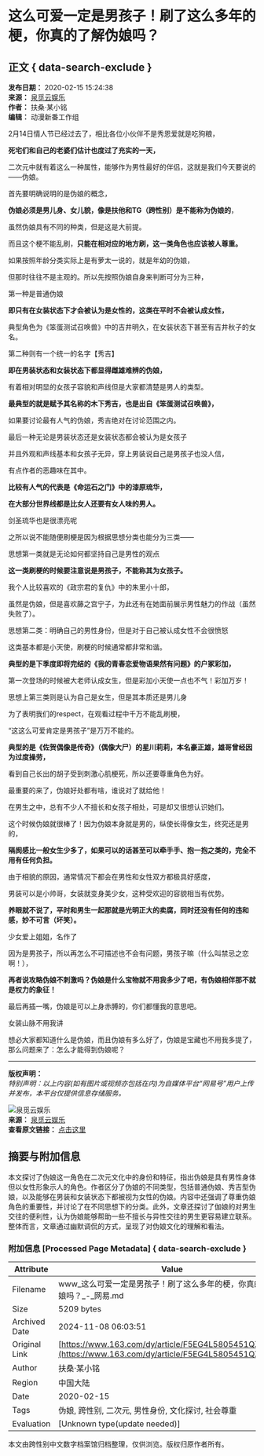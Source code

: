 # 这么可爱一定是男孩子！刷了这么多年的梗，你真的了解伪娘吗？

## 正文 { data-search-exclude }


**发布日期：** 2020-02-15 15:24:38  
**来源：** [泉觅云娱乐](https://www.163.com/dy/media/T1534345384598.html)  
**作者：** 扶桑·某小铭  
**编辑：** 动漫新番工作组  

2月14日情人节已经过去了，相比各位小伙伴不是秀恩爱就是吃狗粮，

**死宅们和自己的老婆们估计也度过了充实的一天，**

二次元中就有着这么一种属性，能够作为男性最好的伴侣，这就是我们今天要说的——伪娘。

首先要明确说明的是伪娘的概念，

**伪娘必须是男儿身、女儿貌，像是扶他和TG（跨性别）是不能称为伪娘的**，

虽然伪娘具有不同的种类，但是这是大前提。

而且这个梗不能乱刷，**只能在相对应的地方刷，这一类角色也应该被人尊重。**

如果按照年龄分类实际上是有萝太一说的，就是年幼的伪娘，

但那时往往不是主观的。所以先按照伪娘自身来判断可分为三种，

第一种是普通伪娘

**即只有在女装状态下才会被认为是女性的，这类在平时不会被认成女性，**

典型角色为《笨蛋测试召唤兽》中的吉井明久，在女装状态下甚至有吉井秋子的女名。

第二种则有一个统一的名字【秀吉】

**即在男装状态和女装状态下都显得雌雄难辨的伪娘，**

有着相对明显的女孩子容貌和声线但是大家都清楚是男人的类型。

**最典型的就是赋予其名称的木下秀吉，也是出自《笨蛋测试召唤兽》，**

如果要讨论最有人气的伪娘，秀吉绝对在讨论范围之内。

最后一种无论是男装状态还是女装状态都会被认为是女孩子

并且外观和声线基本和女孩子无异，穿上男装说自己是男孩子也没人信，

有点作者的恶趣味在其中。

**比较有人气的代表是《命运石之门》中的漆原琉华，**

**在大部分世界线都是比女人还要有女人味的男人。**

剑圣琉华也是很漂亮呢

之所以说不能随便刷梗是因为根据思想分类也能分为三类——

思想第一类就是无论如何都坚持自己是男性的观点

**这一类刷梗的时候要注意说是男孩子，不能称其为女孩子。**

我个人比较喜欢的《政宗君的复仇》中的朱里小十郎，

虽然是伪娘，但是喜欢藤之宫宁子，为此还有在她面前展示男性魅力的作战（虽然失败了）。

思想第二类：明确自己的男性身份，但是对于自己被认成女性不会很愤怒

这类基本都是小天使，刷梗的时候通常都非常和谐。

**典型的是下季度即将完结的《我的青春恋爱物语果然有问题》的户冢彩加，**

第一次登场的时候被大老师认成女生，但是彩加小天使一点也不气！彩加万岁！

思想上第三类则是认为自己是女生，但是其本质还是男儿身

为了表明我们的respect，在观看过程中千万不能乱刷梗，

“这这么可爱肯定是男孩子”是万万不能的。

**典型的是《佐贺偶像是传奇》（偶像大尸）的星川莉莉，本名豪正雄，雄哥曾经因为过度操劳，**

看到自己长出的胡子受到刺激心肌梗死，所以还要尊重角色为好。

最重要的来了，伪娘好处都有啥，谁说对了就给他！

在男生之中，总有不少人不擅长和女孩子相处，可是却又很想认识她们。

这个时候伪娘就很棒了！因为伪娘本身就是男的，纵使长得像女生，终究还是男的，

**隔阂感比一般女生少多了，如果可以的话甚至可以牵手手、抱一抱之类的，完全不用有任何负担。**

由于相貌的原因，通常情况下都会在男性和女性双方都极具好感度，

男装可以是小帅哥，女装就变身美少女，这种受欢迎的容貌相当有优势。

**养眼就不说了，平时和男生一起那就是光明正大的卖腐，同时还没有任何的违和感，妙不可言（坏笑）。**

少女爱上姐姐，名作了

因为是男孩子，所以再怎么不可描述也不会有问题，男孩子嘛（什么叫禁忌之恋啊！），

**再者说攻略伪娘不刺激吗？伪娘是什么宝物就不用我多少了吧，有伪娘相伴那不就是权力的象征！**

最后再插一嘴，伪娘是可以上身赤膊的，你们都懂我的意思吧。

女装山脉不用我讲

想必大家都知道什么是伪娘，而且伪娘有多么好了，伪娘是宝藏也不用我多提了，那么问题来了：怎么才能得到伪娘呢？

---

**版权声明：**  
*特别声明：以上内容(如有图片或视频亦包括在内)为自媒体平台“网易号”用户上传并发布，本平台仅提供信息存储服务。*

![泉觅云娱乐](https://nimg.ws.126.net/?url=http://dingyue.ws.126.net/eua=WkURAj1QtTu4YRUXy3Fzqe1zeBkcsPY2mKNGOlLbX1534345359578.jpeg&thumbnail=160y160&quality=80&type=jpg)  
**来源：** [泉觅云娱乐](https://www.163.com/dy/media/T1534345384598.html)  
**查看原文链接：** [点击这里](https://www.163.com/dy/media/T1534345384598.html)

## 摘要与附加信息

<!-- tcd_abstract -->
本文探讨了伪娘这一角色在二次元文化中的身份和特征，指出伪娘是具有男性身体但以女性形象示人的角色。作者区分了伪娘的不同类型，包括普通伪娘、秀吉型伪娘，以及能够在男装和女装状态下都被视为女性的伪娘。内容中还强调了尊重伪娘角色的重要性，并讨论了在不同思想下的分类。此外，文章还探讨了伽娘的对男生交往的便利性，认为伪娘能够帮助一些不擅长与异性交往的男生更容易建立联系。整体而言，文章通过幽默调侃的方式，呈现了对伪娘文化的理解和看法。
<!-- tcd_abstract_end -->

### 附加信息 [Processed Page Metadata] { data-search-exclude }

| Attribute       | Value                                  |
|-----------------|----------------------------------------|
| Filename        | www_这么可爱一定是男孩子！刷了这么多年的梗，你真的了解伪娘吗？_-_网易.md                             |
| Size            | 5209 bytes                           |
| Archived Date   | 2024-11-08 06:03:51                             |
| Original Link   | [https://www.163.com/dy/article/F5EG4L5805451QZ5.html](https://www.163.com/dy/article/F5EG4L5805451QZ5.html)                       |
| Author          | 扶桑·某小铭                               |
| Region          | 中国大陆                               |
| Date            | 2020-02-15                                 |
| Tags            | 伪娘, 跨性别, 二次元, 男性身份, 文化探讨, 社会尊重                                 |
| Evaluation            | [Unknown type(update needed)]                                 |
<!-- tcd_table_end -->

本文由跨性别中文数字档案馆归档整理，仅供浏览。版权归原作者所有。
